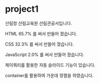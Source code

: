 # project1
산림청 산림교육원 산림관공서입니다.


HTML 65.7% 를 써서 만들어 졌습니다.
 
CSS 32.3% 를 써서 만들어 졌습니다.
 
JavaScript 2.0% 를 써서 만들어 졌습니다.

제이쿼리를 활용한 자동 슬라이드 기능이 있습니다. 

container를 활용하여 가운데 정렬을 하였습니다.
